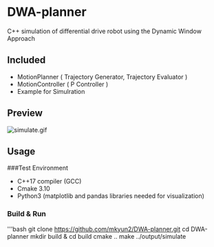 # DWA-planner

C++ simulation of differential drive robot using the Dynamic Window Approach

## Included
 - MotionPlanner ( Trajectory Generator, Trajectory Evaluator )
 - MotionController ( P Controller )
 - Example for Simulration
## Preview
![simulate.gif](docs/simulate.gif)

## Usage
###Test Environment
 - C++17 compiler (GCC)
 - Cmake 3.10
 - Python3 (matplotlib and pandas libraries needed for visualization)
### Build & Run
'''bash
git clone https://github.com/mkyun2/DWA-planner.git
cd DWA-planner
mkdir build & cd build
cmake ..
make
../output/simulate
